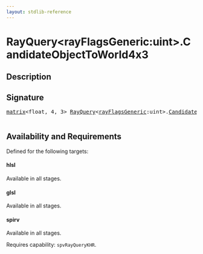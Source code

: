 ```yaml
---
layout: stdlib-reference
---
```


# RayQuery\<rayFlagsGeneric:uint\>\.CandidateObjectToWorld4x3

## Description





## Signature 

<pre>
<a href="/stdlib-reference/types/matrix/index" class="code_type">matrix</a>&lt;<span class="code_keyword">float</span>, 4, 3&gt; <a href="/stdlib-reference/types/rayquery-03/index" class="code_type">RayQuery</a>&lt;<a href="/stdlib-reference/types/rayquery-03/index#decl-rayFlagsGeneric" class="code_var">rayFlagsGeneric</a>:<span class="code_keyword">uint</span>&gt;.<a href="/stdlib-reference/types/rayquery-03/candidateobjecttoworld4x3-09fh">CandidateObjectToWorld4x3</a>();

</pre>

## Availability and Requirements

Defined for the following targets:

#### hlsl
Available in all stages.

#### glsl
Available in all stages.

#### spirv
Available in all stages.

Requires capability: `spvRayQueryKHR`.


